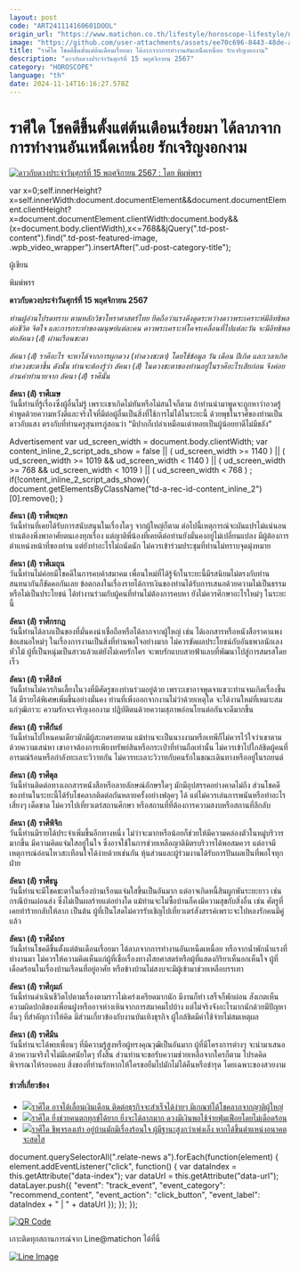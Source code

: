 ```yaml
---
layout: post
code: "ART241114160601DOOL"
origin_url: "https://www.matichon.co.th/lifestyle/horoscope-lifestyle/news_4896612"
image: "https://github.com/user-attachments/assets/ee70c696-8443-48de-a601-f706a4eae658"
title: "ราศีใด โชคดีขึ้นตั้งแต่ต้นเดือนเรื่อยมา ได้ลาภจากการทำงานอันเหน็ดเหนื่อย รักเจริญงอกงาม"
description: "ดาวกับดวงประจำวันศุกร์ที่ 15 พฤศจิกายน 2567"
category: "HOROSCOPE"
language: "th"
date: 2024-11-14T16:16:27.578Z
---
```


# ราศีใด โชคดีขึ้นตั้งแต่ต้นเดือนเรื่อยมา ได้ลาภจากการทำงานอันเหน็ดเหนื่อย รักเจริญงอกงาม

[![ดาวกับดวงประจำวันศุกร์ที่ 15 พฤศจิกายน 2567 : โดย พิมพ์พรร](https://www.matichon.co.th/wp-content/uploads/2024/11/ดวงรายวัน12ราศี-728x520-ศุก-1.jpg "Fri")](https://www.matichon.co.th/wp-content/uploads/2024/11/ดวงรายวัน12ราศี-728x520-ศุก-1.jpg)

var x=0;self.innerHeight?x=self.innerWidth:document.documentElement&&document.documentElement.clientHeight?x=document.documentElement.clientWidth:document.body&&(x=document.body.clientWidth),x<=768&&jQuery(".td-post-content").find(".td-post-featured-image, .wpb\_video\_wrapper").insertAfter(".ud-post-category-title");

ผู้เขียน

พิมพ์พรร

**ดาวกับดวงประจำวันศุกร์ที่ 15 พฤศจิกายน 2567**

_ท่านผู้อ่านโปรดทราบ ตามหลักวิชาโหราศาสตร์ไทย ยึดถือว่าแรงดึงดูดระหว่างดาวพระเคราะห์มีอิทธิพลต่อชีวิต จิตใจ และการกระทำของมนุษย์แต่ละคน ดาวพระเคราะห์โคจรเคลื่อนที่ไปแต่ละวัน จะมีอิทธิพลต่อลัคนา (ลั) ผ่านเรือนชะตา_

_ลัคนา (ลั) ราศีอะไร จะหาได้จากการผูกดวง (ทำดวงชะตา) โดยใช้ข้อมูล วัน เดือน ปีเกิด และเวลาเกิดทำดวงชะตาขึ้น ดังนั้น ท่านจะต้องรู้ว่า ลัคนา (ลั) ในดวงชะตาของท่านอยู่ในราศีอะไรเสียก่อน จึงค่อยอ่านคำทำนายจาก ลัคนา (ลั) ราศีนั้น_

**ลัคนา (ลั) ราศีเมษ**  
วันนี้ท่านที่รู้เรื่องซึ่งผู้อื่นไม่รู้ เพราะเขาเกิดไม่ทันหรือไม่สนใจก็ตาม ถ้าท่านนำมาพูดจะถูกหาว่าอวดรู้ คำพูดด้วยความหวังดีและจริงใจที่มีต่อผู้อื่นเป็นสิ่งที่ใช้การไม่ได้ในระยะนี้ ด้วยพุธในราศีของท่านเป็นดาวอับแสง ตรงกับที่ท่านครูสุนทรภู่สอนว่า “มีปากก็เปล่าเหมือนเต่าหอยเป็นผู้น้อยยาดีไม่มีขลัง”

Advertisement var ud\_screen\_width = document.body.clientWidth; var content\_inline\_2\_script\_ads\_show = false || ( ud\_screen\_width >= 1140 ) || ( ud\_screen\_width >= 1019 && ud\_screen\_width < 1140 ) || ( ud\_screen\_width >= 768 && ud\_screen\_width < 1019 ) || ( ud\_screen\_width < 768 ) ; if(!content\_inline\_2\_script\_ads\_show){ document.getElementsByClassName("td-a-rec-id-content\_inline\_2")\[0\].remove(); }

**ลัคนา (ลั) ราศีพฤษภ**  
วันนี้ท่านที่เคยได้รับการสนับสนุนในเรื่องใดๆ จากผู้ใหญ่ก็ตาม ต่อไปนี้เหตุการณ์จะผันแปรไม่แน่นอน ท่านต้องพึ่งพาอาศัยตนเองทุกเรื่อง แต่ญาติพี่น้องที่เคยดีต่อท่านยังมั่นคงอยู่ไม่เปลี่ยนแปลง มีผู้ต้องการตำแหน่งหน้าที่ของท่าน แต่ยังทำอะไรไม่ถนัดนัก ไม่ควรเข้าร่วมประชุมที่ท่านไม่ทราบจุดมุ่งหมาย

**ลัคนา (ลั) ราศีเมถุน**  
วันนี้ท่านไม่ค่อยมีโชคดีในการคบค้าสมาคม เพื่อนใหม่ที่ได้รู้จักในระยะนี้มีรสนิยมไม่ตรงกับท่าน สนทนากันก็ขัดคอกันเลย ข้อตกลงในเรื่องรายได้การเงินของท่านได้รับการเสนอด้วยความไม่เป็นธรรมหรือไม่เป็นประโยชน์ ได้ทำงานร่วมกับผู้คนที่ท่านไม่ต้องการคบหา ยังไม่ควรศึกษาอะไรใหม่ๆ ในระยะนี้

**ลัคนา (ลั) ราศีกรกฎ**  
วันนี้ท่านได้ลาภเป็นของที่มั่นคงน่าเชื่อถือหรือได้ลาภจากผู้ใหญ่ เช่น ได้เอกสารหรือหนังสือราคาแพง ข้อเสนอใหม่ๆ ในเรื่องการงานเป็นสิ่งที่ท่านพอใจอย่างมาก ไม่ควรขัดผลประโยชน์กับอันธพาลนักเลงหัวไม้ ผู้ที่เป็นหนุ่มเป็นสาวแล้วแต่ยังไม่เคยรักใคร จะพบรักแบบสายฟ้าแลบที่พัฒนาไปสู่การสมรสโดยเร็ว

**ลัคนา (ลั) ราศีสิงห์**  
วันนี้ท่านไม่ควรกินเลี้ยงในวงที่มีศัตรูของท่านร่วมอยู่ด้วย เพราะเขาอาจพูดจาแขวะท่านจนเกิดเรื่องขึ้นได้ มีรายได้พิเศษเพิ่มขึ้นอย่างมั่นคง ท่านที่เพิ่งออกจากงานไม่ว่าด้วยเหตุใด จะได้งานใหม่ที่เหมาะสมแก่วุฒิภาวะ ความรักจะเจริญงอกงาม ปฏิบัติตนด้วยความสุภาพอ่อนโยนต่อกันจะดีมากขึ้น

**ลัคนา (ลั) ราศีกันย์**  
วันนี้ท่านไปไหนคนเดียวมักมีผู้สะกดรอยตาม แม้ท่านจะเป็นนางงามหรือเทพีก็ไม่ควรไว้ใจว่าเขาตามด้วยความเสน่หา เขาอาจต้องการเพียงทรัพย์สินหรือกระเป๋าที่ท่านถือเท่านั้น ไม่ควรเข้าไปใกล้ชิดผู้คนที่อารมณ์ร้อนหรือกำลังทะเลาะวิวาทกัน ไม่ควรทะเลาะวิวาทกับคนรักในขณะเดินทางหรืออยู่ในรถยนต์

**ลัคนา (ลั) ราศีตุล**  
วันนี้ท่านติดต่อทางเอกสารหนังสือหรือลายลักษณ์อักษรใดๆ มักมีอุปสรรคอย่างคาดไม่ถึง ส่วนโชคดีของท่านในระยะนี้ได้รับโชคลาภติดต่อกันหลายครั้งอย่างฟลุคๆ ได้ แต่ไม่ควรเล่นการพนันหรือทำอะไรเสี่ยงๆ เด็ดขาด ไม่ควรไปเที่ยวเตร่สถานศึกษา หรือสถานที่ที่ต้องการความสงบหรือสถานที่ลึกลับ

**ลัคนา (ลั) ราศีพิจิก**  
วันนี้ท่านมีรายได้ประจำเพิ่มขึ้นอีกทางหนึ่ง ไม่ว่าจะมากหรือน้อยก็ช่วยให้มีความคล่องตัวในหมู่บริวารมากขึ้น มีความคิดแจ่มใสอยู่ในใจ ซึ่งอาจใช้ในการช่วยเหลือญาติมิตรบริวารได้พอสมควร แต่อาจมีเหตุการณ์อ่อนไหวสะเทือนใจได้ง่ายด้วยเช่นกัน หุ้นส่วนและผู้ร่วมงานได้รับการปันผลเป็นที่พอใจทุกฝ่าย

**ลัคนา (ลั) ราศีธนู**  
วันนี้ท่านจะมีโชคชะตาในเรื่องบ้านเรือนแจ่มใสขึ้นเป็นอันมาก แต่อาจเกิดหนี้สินผูกพันระยะยาว เช่น กรณีบ้านผ่อนส่ง ซึ่งไม่เป็นผลร้ายแต่อย่างใด แม้ท่านจะไม่ซื้อบ้านก็คงมีความสุขกับสิ่งอื่น เช่น ศัตรูที่เคยทำร้ายกลับให้ลาภ เป็นต้น ผู้ที่เป็นโสดไม่ควรรับเชิญไปเที่ยวเตร่สังสรรค์เพราะจะไปหลงรักคนมีคู่แล้ว

**ลัคนา (ลั) ราศีมังกร**  
วันนี้ท่านโชคดีขึ้นตั้งแต่ต้นเดือนเรื่อยมา ได้ลาภจากการทำงานอันเหน็ดเหนื่อย หรือจากน้ำพักน้ำแรงที่ทำงานมา ไม่ควรให้ความคิดเห็นแก่ผู้ที่เชื่อเรื่องทางไสยศาสตร์หรือผู้ที่แสดงกิริยาเห็นอกเห็นใจ ผู้ที่เดือดร้อนในเรื่องบ้านเรือนที่อยู่อาศัย หรือข้างบ้านไม่สงบจะมีผู้เข้ามาช่วยเหลือบรรเทา

**ลัคนา (ลั) ราศีกุมภ์**  
วันนี้ท่านดำเนินชีวิตไปตามเรื่องตามราวไม่เคร่งเครียดมากนัก มีงานก็ทำ เสร็จก็พักผ่อน สังเกตเห็นความผิดปกติของเพื่อนฝูงหรืออาจห่างเหินจากการสมาคมไปบ้าง แต่ไม่จริงจังอะไรมากนักด้วยมีปัญหาอื่นๆ ที่สำคัญกว่าให้คิด มีส่วนเกี่ยวข้องกับงานบันเทิงธุรกิจ ผู้ใกล้ชิดมีค่าใช้จ่ายไม่สมเหตุผล

**ลัคนา (ลั) ราศีมีน**  
วันนี้ท่านจะได้พบเพื่อนๆ ที่มีความรู้สูงหรือผู้ทรงคุณวุฒิเป็นอันมาก ผู้ที่มีโครงการต่างๆ จะนำมาเสนอด้วยความจริงใจไม่มีเลศนัยใดๆ ทั้งสิ้น ส่วนท่านจะขอรับความช่วยเหลือจากใครก็ตาม โปรดคิดพิจารณาให้รอบคอบ สิ่งของที่ท่านรักหากให้ใครขอยืมไปมักไม่ได้คืนหรือชำรุด โดยเฉพาะของสวยงาม

#### ข่าวที่เกี่ยวข้อง

*   [![](https://www.matichon.co.th/wp-content/uploads/2024/11/2-107.jpg)ราศีใด อาจได้เลื่อนเงินเดือน ติดต่อธุรกิจจะสำเร็จได้ง่ายๆ มีเกณฑ์ได้โชคลาภจากญาติผู้ใหญ่](https://www.matichon.co.th/lifestyle/horoscope-lifestyle/news_4894700)
*   [![](https://www.matichon.co.th/wp-content/uploads/2024/11/ดวงรายวัน12ราศี-728x520-พุธ-1.jpg)ราศีใด ยิ่งช่วยคนตกทุกข์ได้ยาก ยิ่งจะได้ลาภมาก ดวงมีเงินพอใช้จ่ายฟุ่มเฟือยโดยไม่เดือดร้อน](https://www.matichon.co.th/lifestyle/horoscope-lifestyle/news_4892307)
*   [![](https://www.matichon.co.th/wp-content/uploads/2024/11/ดวงรายวัน12ราศี-728x520-อัง-1.jpg)ราศีใด ชีพจรลงเท้า อยู่บ้านมักมีเรื่องร้อนใจ ผู้มีฐานะสูงกว่าเพ่งเล็ง หากได้ขึ้นตำแหน่งอนาคตจะสดใส](https://www.matichon.co.th/lifestyle/horoscope-lifestyle/news_4891394)

document.querySelectorAll(".relate-news a").forEach(function(element) { element.addEventListener("click", function() { var dataIndex = this.getAttribute("data-index"); var dataUrl = this.getAttribute("data-url"); dataLayer.push({ "event": "track\_event", "event\_category": "recommend\_content", "event\_action": "click\_button", "event\_label": dataIndex + " | " + dataUrl }); }); });

[![QR Code](https://www.matichon.co.th/wp-content/uploads/2023/07/wob1371z.jpg)](https://lin.ee/ht0nDxX)

เกาะติดทุกสถานการณ์จาก Line@matichon ได้ที่นี่

[![Line Image](https://www.matichon.co.th/wp-content/uploads/2023/07/th.png)](https://lin.ee/ht0nDxX)